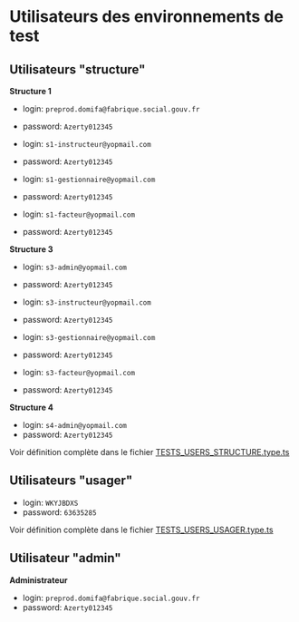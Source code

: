 # Utilisateurs des environnements de test

## Utilisateurs "structure"

**Structure 1**

- login: `preprod.domifa@fabrique.social.gouv.fr`
- password: `Azerty012345`

- login: `s1-instructeur@yopmail.com`
- password: `Azerty012345`

- login: `s1-gestionnaire@yopmail.com`
- password: `Azerty012345`

- login: `s1-facteur@yopmail.com`
- password: `Azerty012345`

**Structure 3**

- login: `s3-admin@yopmail.com`
- password: `Azerty012345`

- login: `s3-instructeur@yopmail.com`
- password: `Azerty012345`

- login: `s3-gestionnaire@yopmail.com`
- password: `Azerty012345`

- login: `s3-facteur@yopmail.com`
- password: `Azerty012345`

**Structure 4**

- login: `s4-admin@yopmail.com`
- password: `Azerty012345`

Voir définition complète dans le fichier [TESTS_USERS_STRUCTURE.type.ts](../../packages/backend/src/_tests/_core/TESTS_USERS_STRUCTURE.type.ts)

## Utilisateurs "usager"

- login: `WKYJBDXS`
- password: `63635285`

Voir définition complète dans le fichier [TESTS_USERS_USAGER.type.ts](../../packages/backend/src/_tests/_core/TESTS_USERS_USAGER.type.ts)

## Utilisateur "admin"

**Administrateur**

- login: `preprod.domifa@fabrique.social.gouv.fr`
- password: `Azerty012345`
